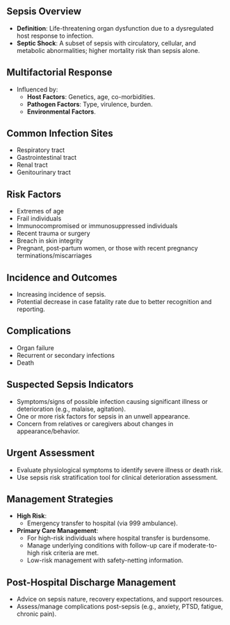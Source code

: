 ## Sepsis Overview

- **Definition**: Life-threatening organ dysfunction due to a dysregulated host response to infection.
- **Septic Shock**: A subset of sepsis with circulatory, cellular, and metabolic abnormalities; higher mortality risk than sepsis alone.

## Multifactorial Response
- Influenced by:
  - **Host Factors**: Genetics, age, co-morbidities.
  - **Pathogen Factors**: Type, virulence, burden.
  - **Environmental Factors**.

## Common Infection Sites
- Respiratory tract
- Gastrointestinal tract
- Renal tract
- Genitourinary tract

## Risk Factors
- Extremes of age 
- Frail individuals
- Immunocompromised or immunosuppressed individuals
- Recent trauma or surgery
- Breach in skin integrity
- Pregnant, post-partum women, or those with recent pregnancy terminations/miscarriages

## Incidence and Outcomes
- Increasing incidence of sepsis.
- Potential decrease in case fatality rate due to better recognition and reporting.

## Complications
- Organ failure
- Recurrent or secondary infections
- Death

## Suspected Sepsis Indicators
- Symptoms/signs of possible infection causing significant illness or deterioration (e.g., malaise, agitation).
- One or more risk factors for sepsis in an unwell appearance.
- Concern from relatives or caregivers about changes in appearance/behavior.

## Urgent Assessment
- Evaluate physiological symptoms to identify severe illness or death risk.
- Use sepsis risk stratification tool for clinical deterioration assessment.

## Management Strategies
- **High Risk**: 
  - Emergency transfer to hospital (via 999 ambulance).
- **Primary Care Management**:
  - For high-risk individuals where hospital transfer is burdensome.
  - Manage underlying conditions with follow-up care if moderate-to-high risk criteria are met.
  - Low-risk management with safety-netting information.

## Post-Hospital Discharge Management
- Advice on sepsis nature, recovery expectations, and support resources.
- Assess/manage complications post-sepsis (e.g., anxiety, PTSD, fatigue, chronic pain).